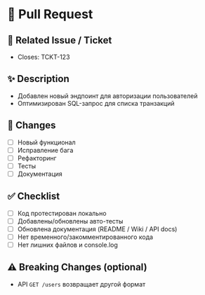# 📌 Pull Request
## 🔗 Related Issue / Ticket
<!-- Укажите ID задачи/тикета из Jira, YouTrack, GitHub Issues и т.д. -->
- Closes: TCKT-123

## ✨ Description
<!-- Краткое описание изменений: что сделано и зачем. -->
- Добавлен новый эндпоинт для авторизации пользователей
- Оптимизирован SQL-запрос для списка транзакций

## 🧪 Changes
<!-- Перечислите конкретные изменения в коде -->
- [ ] Новый функционал
- [ ] Исправление бага
- [ ] Рефакторинг
- [ ] Тесты
- [ ] Документация

## ✅ Checklist
<!-- Галочки помогают убедиться, что PR готов к ревью -->
- [ ] Код протестирован локально
- [ ] Добавлены/обновлены авто-тесты
- [ ] Обновлена документация (README / Wiki / API docs)
- [ ] Нет временного/закомментированного кода
- [ ] Нет лишних файлов и console.log

## ⚠️ Breaking Changes (optional)
<!-- Есть ли изменения, несовместимые с прошлой версией? -->
- API `GET /users` возвращает другой формат
